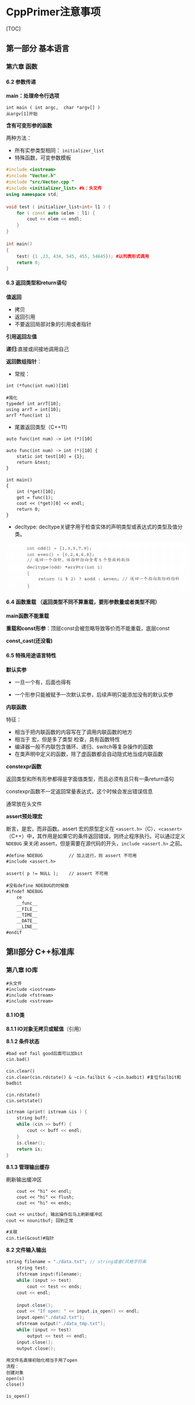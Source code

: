 # CppPrimer注意事项

[TOC]

## 第一部分 基本语言

### 第六章 函数

#### 6.2 参数传递

**main：处理命令行选项**

```
int main ( int argc,  char *argv[] )
从argv[1]开始
```

**含有可变形参的函数**

两种方法： 

* 所有实参类型相同： `initializer_list`
* 特殊函数，可变参数模板

```c++
#include <iostream>
#include "Vector.h"
#include "src/Vector.cpp "
#include <initializer_list> #k：头文件
using namespace std;

void test ( initializer_list<int> l1 ) {
    for ( const auto &elem : l1) {
        cout << elem << endl;
    }
}

int main()
{
    test( {1 ,23, 434, 545, 455, 54645}); #以列表形式调用
    return 0;
}
```

#### 6.3 返回类型和return语句

**值返回**

* 拷贝
* 返回引用
* 不要返回局部对象的引用或者指针

**引用返回左值**

**递归**:直接或间接地调用自己

**返回数组指针**：

* 常规：

```
int (*func(int num))[10]

#简化
typedef int arrT[10];
using arrT = int[10];
arrT *func(int i)
```

* 尾置返回类型（C++11）

```
auto func(int num) -> int (*)[10]

auto func(int num) -> int (*)[10] {
    static int test[10] = {1};
    return &test;
}

int main()
{
    int (*get)[10];
    get = func(1);
    cout << (*get)[0] << endl;
    return 0;
}
```

* decltype: decltype关键字用于检查实体的声明类型或表达式的类型及值分类。

![image-20210807145342666](CppPrimer注意事项.assets/image-20210807145342666.png)

#### 6.4 函数重载 （返回类型不同不算重载，要形参数量或者类型不同）

**main函数不能重载**

**重载和const形参**：顶层const会被忽略导致等价而不能重载，底层const

**const_cast(还没看)**

#### 6.5 特殊用途语言特性

**默认实参**

* 一旦一个有，后面也得有

* 一个形参只能被赋予一次默认实参，后续声明只能添加没有的默认实参

**内联函数**

特征：

* 相当于把内联函数的内容写在了调用内联函数的地方
* 相当于 宏，但是多了类型 检查，具有函数特性
* 编译器一般不内联包含循环、递归、switch等复杂操作的函数
* 在类声明中定义的函数，除了虚函数都会自动隐式地当成内联函数

**constexpr函数**

返回类型和所有形参都得是字面值类型，而且必须有且只有一条return语句

constexpr函数不一定返回常量表达式，这个时候会发出错误信息

通常放在头文件

**assert预处理宏**

断言，是宏，而非函数。assert 宏的原型定义在 `<assert.h>`（C）、`<cassert>`（C++）中，其作用是如果它的条件返回错误，则终止程序执行。可以通过定义 `NDEBUG` 来关闭 assert，但是需要在源代码的开头，`include <assert.h>` 之前。

```
#define NDEBUG          // 加上这行，则 assert 不可用
#include <assert.h>

assert( p != NULL );    // assert 不可用

#没有define NDEBUG的时候做
#ifndef NDEBUG
	ce
	__func__
	__FILE__
	__TIME__
	__DATE__
	__LINE__
#endif
```

## 第II部分 C++标准库

### 第八章 IO库

```
#头文件
#include <iostream>
#include <fstream>
#include <sstream>
```



#### 8.1 IO类

**8.1.1 IO对象无拷贝或赋值**（引用）

**8.1.2 条件状态**

```
#bad eof fail good后面可以加bit
cin.bad()

cin.clear()
cin.clear(cin.rdstate() & ~cin.failbit & ~cin.badbit) #复位failbit和badbit

cin.rdstate()
cin.setstate()
```

```c++
istream &print( istream &is ) {
    string buff;
    while (cin >> buff) {
    	cout << buff << endl;
    }
    is.clear();
    return is;
}
```

**8.1.3 管理输出缓存**

刷新输出缓冲区

```
    cout << "hi" << endl;
    cout << "hi" << flush;
    cout << "hi" << ends;
```

```
cout << unitbuf; 输出操作后马上刷新缓冲区
cout << nounitbuf; 回到正常
```

```
#关联
cin.tie(&cout)#指针
```

**8.2 文件输入输出**

```c++
string filename = "./data.txt"; // string或者C风格字符串
    string test;
    ifstream input(filename);
    while (input >> test)
        cout << test << ends;
    cout << endl;

    input.close();
    cout << "If open: " << input.is_open() << endl;
    input.open("./data2.txt");
    ofstream output("./data_tmp.txt");
    while (input >> test)
        output << test << endl;
    input.close();
    output.close();
```

```
用文件名直接初始化相当于用了open
流程：
创建对象
open(s)
close()

is_open()
```



